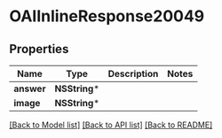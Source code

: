 # OAIInlineResponse20049

## Properties
Name | Type | Description | Notes
------------ | ------------- | ------------- | -------------
**answer** | **NSString*** |  | 
**image** | **NSString*** |  | 

[[Back to Model list]](../README.md#documentation-for-models) [[Back to API list]](../README.md#documentation-for-api-endpoints) [[Back to README]](../README.md)


